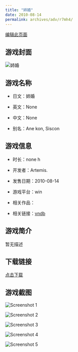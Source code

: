 ```yaml
---
title: "姉婚"
date: 2010-08-14
permalink: archives/adv/r7mh4/
---
```

[编辑此页面](https://github.com/ACG-3/ADV3-source/blob/main/source/_posts/%E5%A7%89%E5%A9%9A.md)

## 游戏封面

![姉婚](https://pan.timero.xyz/d/onedrive/img_lib_001/%E5%A7%89%E5%A9%9A_cover.avif)


## 游戏名称

- 日文：姉婚
- 英文：None
- 中文：None

- 别名：Ane kon, Siscon


## 游戏信息

- 时长：none h
- 开发者：Artemis.
- 发售日期：2010-08-14
- 游戏平台：win
- 相关作品：

- 相关链接：[vndb](https://vndb.org/v5034)


## 游戏简介

暂无描述


## 下载链接

[点击下载](https://pan.timero.xyz/onedrive/adv_lib_001/%E5%A7%89%E5%A9%9A)


## 游戏截图


![Screenshot 1](https://pan.timero.xyz/d/onedrive/img_lib_001/%E5%A7%89%E5%A9%9A_Screenshot_1.avif)

![Screenshot 2](https://pan.timero.xyz/d/onedrive/img_lib_001/%E5%A7%89%E5%A9%9A_Screenshot_2.avif)

![Screenshot 3](https://pan.timero.xyz/d/onedrive/img_lib_001/%E5%A7%89%E5%A9%9A_Screenshot_3.avif)

![Screenshot 4](https://pan.timero.xyz/d/onedrive/img_lib_001/%E5%A7%89%E5%A9%9A_Screenshot_4.avif)

![Screenshot 5](https://pan.timero.xyz/d/onedrive/img_lib_001/%E5%A7%89%E5%A9%9A_Screenshot_5.avif)

